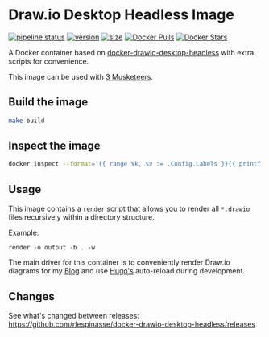 # Draw.io Desktop Headless Image

[![pipeline status](https://gitlab.com/fixl/docker-drawio-desktop-headless/badges/master/pipeline.svg)](https://gitlab.com/fixl/docker-drawio-desktop-headless/-/pipelines)
[![version](https://fixl.gitlab.io/docker-drawio-desktop-headless/version.svg)](https://gitlab.com/fixl/docker-drawio-desktop-headless/-/commits/master)
[![size](https://fixl.gitlab.io/docker-drawio-desktop-headless/size.svg)](https://gitlab.com/fixl/docker-drawio-desktop-headless/-/commits/master)
[![Docker Pulls](https://img.shields.io/docker/pulls/fixl/drawio-desktop-headless)](https://hub.docker.com/r/fixl/drawio-desktop-headless)
[![Docker Stars](https://img.shields.io/docker/stars/fixl/drawio-desktop-headless)](https://hub.docker.com/r/fixl/drawio-desktop-headless)

A Docker container based on [docker-drawio-desktop-headless](https://github.com/rlespinasse/docker-drawio-desktop-headless) with
extra scripts for convenience.

This image can be used with [3 Musketeers](https://3musketeers.io/).

## Build the image

```bash
make build
```

## Inspect the image

```bash
docker inspect --format='{{ range $k, $v := .Config.Labels }}{{ printf "%s=%s\n" $k $v}}{{ end }}' fixl/drawio-desktop-headless:latest
```

## Usage

This image contains a `render` script that allows you to render all `*.drawio` files recursively
within a directory structure.

Example:
```
render -o output -b . -w
```

The main driver for this container is to conveniently render Draw.io diagrams for my [Blog] and use
[Hugo's] auto-reload during development.

[Blog]: https://fixl.info
[Hugo's]: https://gohugo.io/

## Changes

See what's changed between releases: https://github.com/rlespinasse/docker-drawio-desktop-headless/releases
